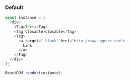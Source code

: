 ### Default

<!--start-code-->

```js
const instance = (
  <div>
    <Tag>Text</Tag>
    <Tag closable>Closable</Tag>
    <Tag>
      <a target="_blank" href="http://www.hypers.com">
        Link
      </a>
    </Tag>
  </div>
);

ReactDOM.render(instance);
```

<!--end-code-->
